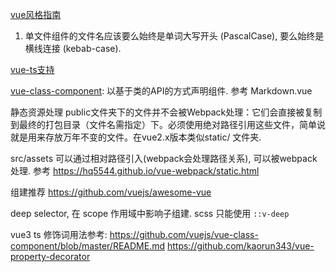 [vue风格指南](https://cn.vuejs.org/v2/style-guide/)
1. 单文件组件的文件名应该要么始终是单词大写开头 (PascalCase), 要么始终是横线连接 (kebab-case).



[vue-ts支持](https://cn.vuejs.org/v2/guide/typescript.html)

[vue-class-component](https://github.com/vuejs/vue-class-component): 以基于类的API的方式声明组件. 参考 Markdown.vue


静态资源处理
public文件夹下的文件并不会被Webpack处理：它们会直接被复制到最终的打包目录（文件名需指定）下。必须使用绝对路径引用这些文件，简单说就是用来存放万年不变的文件。在vue2.x版本类似static/ 文件夹.

src/assets 可以通过相对路径引入(webpack会处理路径关系), 可以被webpack处理. 参考 https://hq5544.github.io/vue-webpack/static.html

组建推荐 https://github.com/vuejs/awesome-vue

deep selector, 在 scope 作用域中影响子组建. scss 只能使用 `::v-deep `

vue3 ts 修饰词用法参考:
https://github.com/vuejs/vue-class-component/blob/master/README.md
https://github.com/kaorun343/vue-property-decorator